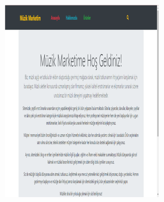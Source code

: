 
<img src="https://github.com/sbcakiroglu/frontend-kodluyoruz-projeler/blob/main/bootstrap-projeler/Ekran%20g%C3%B6r%C3%BCnt%C3%BCs%C3%BC%202023-05-30%20180443.png" alt="alt text" width="1366" height="630">